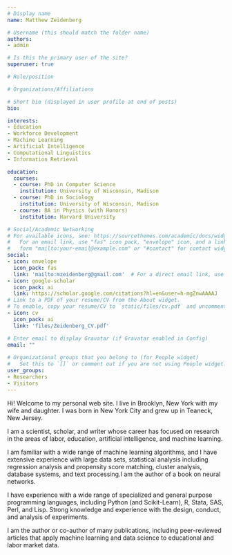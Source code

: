 ```yaml
---
# Display name
name: Matthew Zeidenberg

# Username (this should match the folder name)
authors:
- admin

# Is this the primary user of the site?
superuser: true

# Role/position

# Organizations/Affiliations

# Short bio (displayed in user profile at end of posts)
bio: 

interests:
- Education 
- Workforce Development 
- Machine Learning
- Artificial Intelligence
- Computational Linguistics
- Information Retrieval

education:
  courses:
  - course: PhD in Computer Science
    institution: University of Wisconsin, Madison
  - course: PhD in Sociology
    institution: University of Wisconsin, Madison
  - course: BA in Physics (with Honors)
    institution: Harvard University 

# Social/Academic Networking
# For available icons, see: https://sourcethemes.com/academic/docs/widgets/#icons
#   For an email link, use "fas" icon pack, "envelope" icon, and a link in the
#   form "mailto:your-email@example.com" or "#contact" for contact widget.
social:
- icon: envelope
  icon_pack: fas
  link: 'mailto:mzeidenberg@gmail.com'  # For a direct email link, use "mailto:test@example.org".
- icon: google-scholar
  icon_pack: ai
  link: https://scholar.google.com/citations?hl=en&user=h-mgZnwAAAAJ
# Link to a PDF of your resume/CV from the About widget.
# To enable, copy your resume/CV to `static/files/cv.pdf` and uncomment the lines below.  
- icon: cv
  icon_pack: ai
  link: 'files/Zeidenberg_CV.pdf'

# Enter email to display Gravatar (if Gravatar enabled in Config)
email: ""
  
# Organizational groups that you belong to (for People widget)
#   Set this to `[]` or comment out if you are not using People widget.  
user_groups:
- Researchers
- Visitors
---
```


Hi! Welcome to my personal web site. 
I live in Brooklyn, New York with my wife and daughter. I was born in 
New York City and grew up in Teaneck, New Jersey.

I am a scientist, scholar, and writer whose career has focused on 
research in the areas of labor, education, artificial intelligence, and machine
learning.

I am familiar with a wide range of machine learning algorithms, and I have
extensive experience with large data sets, statistical analysis 
including regression analysis and propensity score matching, cluster analysis,
database systems, and text processing.I am the author of a book on 
neural networks.

I have experience with a wide range of specialized and general purpose 
programming languages, including Python (and Scikit-Learn), R, Stata, 
SAS, Perl, and Lisp. Strong knowledge and experience with the design, 
conduct, and analysis of experiments.

I am the author or co-author of many publications, including 
peer-reviewed articles that apply machine learning and data science 
to educational and labor market data.
